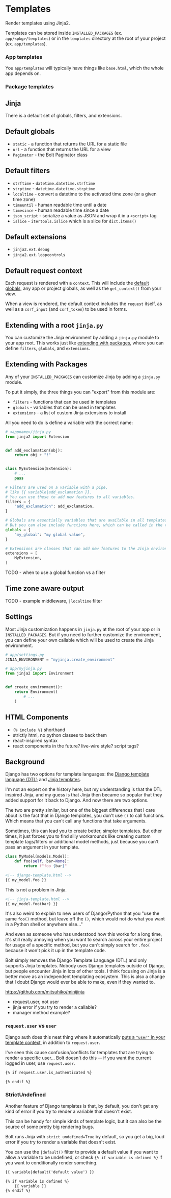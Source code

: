 # Templates

Render templates using Jinja2.

Templates can be stored inside `INSTALLED_PACKAGES` (ex. `app/<pkg>/templates`) or in the `templates` directory at the root of your project (ex. `app/templates`).

### App templates

You `app/templates` will typically have things like `base.html`,
which the whole app depends on.

### Package templates

## Jinja

There is a default set of globals, filters, and extensions.

## Default globals

- `static` - a function that returns the URL for a static file
- `url` - a function that returns the URL for a view
- `Paginator` - the Bolt Paginator class

## Default filters

- `strftime` - `datetime.datetime.strftime`
- `strptime` - `datetime.datetime.strptime`
- `localtime` - convert a datetime to the activated time zone (or a given time zone)
- `timeuntil` - human readable time until a date
- `timesince` - human readable time since a date
- `json_script` - serialize a value as JSON and wrap it in a `<script>` tag
- `islice` - `itertools.islice` which is a slice for `dict.items()`

## Default extensions

- `jinja2.ext.debug`
- `jinja2.ext.loopcontrols`

## Default request context

Each request is rendered with a `context`.
This will include the [default globals](#default-globals),
any app or project globals,
as well as the `get_context()` from your view.

When a view is rendered,
the default context includes the `request` itself,
as well as a `csrf_input` (and `csrf_token`) to be used in forms.

## Extending with a root `jinja.py`

You can customize the Jinja environment by adding a `jinja.py` module to your app root.
This works just like [extending with packages](#extending-with-packages),
where you can define `filters`, `globals`, and `extensions`.

## Extending with Packages

Any of your `INSTALLED_PACKAGES` can customize Jinja by adding a `jinja.py` module.

To put it simply, the three things you can "export" from this module are:
- `filters` - functions that can be used in templates
- `globals` - variables that can be used in templates
- `extensions` - a list of custom Jinja extensions to install

All you need to do is define a variable with the correct name:

```python
# <appname>/jinja.py
from jinja2 import Extension


def add_exclamation(obj):
    return obj + "!"


class MyExtension(Extension):
    # ...
    pass

# Filters are used on a variable with a pipe,
# like {{ variable|add_exclamation }}.
# You can use these to add new features to all variables.
filters = {
    "add_exclamation": add_exclamation,
}

# Globals are essentially variables that are available in all templates.
# But you can also include functions here, which can be called in the template like {{ a_callable_global() }}.
globals = {
    "my_global": "my global value",
}

# Extensions are classes that can add new features to the Jinja environment.
extensions = [
    MyExtension,
]
```

TODO - when to use a global function vs a filter

## Time zone aware output

TODO - example middleware, `|localtime` filter

## Settings

Most Jinja customization happens in `jinja.py` at the root of your app or in `INSTALLED_PACKAGES`.
But if you need to further customize the environment,
you can define your own callable which will be used to create the Jinja environment.

```python
# app/settings.py
JINJA_ENVIRONMENT = "myjinja.create_environment"
```

```python
# app/myjinja.py
from jinja2 import Environment


def create_environment():
    return Environment(
        # ...
    )
```

## HTML Components

- `{% include %}` shorthand
- strictly html, no python classes to back them
- react-inspired syntax
- react components in the future? live-wire style? script tags?

## Background

Django has two options for template languages: the [Django template language (DTL)](https://docs.djangoproject.com/en/4.2/topics/templates/) and [Jinja templates](https://jinja.palletsprojects.com/en/3.1.x/).

I'm not an expert on the history here,
but my understanding is that the DTL inspired Jinja,
and my guess is that Jinja then became so popular that they added support for it back to Django.
And now there are two options.

The two are pretty similar,
but one of the biggest differences that I care about is the fact that in Django templates,
you don't use `()` to call functions.
Which means that you can't call any functions that take arguments.

Sometimes, this can lead you to create better, simpler templates.
But other times,
it just forces you to find silly workarounds like creating custom template tags/filters or additional model methods,
just because you can't pass an argument in your template.

```python
class MyModel(models.Model):
    def foo(self, bar=None):
        return f"foo {bar}"
```

```html
<!-- django-template.html -->
{{ my_model.foo }}
```

This is not a problem in Jinja.

```html
<!-- jinja-template.html -->
{{ my_model.foo(bar) }}
```

It's also weird to explain to new users of Django/Python that you "use the same `foo()` method, but leave off the `()`, which would not do what you want in a Python shell or anywhere else..."

And even as someone who has understood how this works for a long time,
it's still really annoying when you want to search across your entire project for usage of a specific method,
but you can't simply search for `.foo(` because it won't pick it up in the template code.

Bolt simply removes the Django Template Language (DTL) and only supports Jinja templates.
Nobody uses Django templates outside of Django, but people encounter Jinja in lots of other tools.
I think focusing on Jinja is a better move as an independent templating ecosystem.
This is also a change that I doubt Django would ever be able to make,
even if they wanted to.

https://github.com/mitsuhiko/minijinja

- request.user, not user
- jinja error if you try to render a callable?
- manager method example?

### `request.user` vs `user`

Django auth does this neat thing where it automatically [puts a `"user"` in your template context](https://github.com/django/django/blob/42b4f81e6efd5c4587e1207a2ae3dd0facb1436f/django/contrib/auth/context_processors.py#L65),
in addition to `request.user`.

I've seen this cause confusion/conflicts for templates that are trying to render a specific user...
Bolt doesn't do this -- if you want the current logged in user, use `request.user`.

```html
{% if request.user.is_authenticated %}

{% endif %}
```

### StrictUndefined

Another feature of Django templates is that,
by default,
you don't get any kind of error if you try to render a variable that doesn't exist.

This can be handy for simple kinds of template logic,
but it can also be the source of some pretty big rendering bugs.

Bolt runs Jinja with `strict_undefined=True` by default,
so you get a big, loud error if you try to render a variable that doesn't exist.

You can use the `|default()` filter to provide a default value if you want to allow a variable to be undefined,
or check `{% if variable is defined %}` if you want to conditionally render something.

```html
{{ variable|default('default value') }}
```

```html
{% if variable is defined %}
    {{ variable }}
{% endif %}
```
